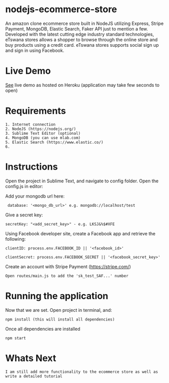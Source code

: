 # nodejs-ecommerce-store
An amazon clone ecommerce store built in NodeJS utilizing Express, Stripe Payment, MongoDB, Elastic Search, Faker API just to mention a few. Developed with the latest cutting edge industry standard technologies, eTswana stores allows a shopper to browse through the online store and buy products using a credit card. eTswana stores supports social sign up and sign in using Facebook.

# Live Demo
 <a target="_blank" href="https://nameless-eyrie-75082.herokuapp.com/">See</a> live demo as hosted on Heroku (application may take few seconds to open)

# Requirements
```
1. Internet connection
2. NodeJS (https://nodejs.org/)
3. Sublime Text Editor (optional)
4. MongoDB (you can use mlab.com)
5. Elastic Search (https://www.elastic.co/)
6. 
```
# Instructions
Open the project in Sublime Text, and navigate to config folder. Open the config.js in editor:

Add your mongodb url here:
```
 database: '<mongo_db_url>' e.g. mongodb://localhost/test
```
 Give a secret key:
 ```
 secretKey: "<add_secret_key>" - e.g. LKSJ&%$#XFE
 ```
Using Facebook developer site, create a Facebook app and retrieve the following:
```
clientID: process.env.FACEBOOK_ID || '<facebook_id>'

clientSecret: process.env.FACEBOOK_SECRET || '<facebook_secret_key>'
```
Create an account with Stripe Payment (https://stripe.com/)
```
Open routes/main.js to add the 'sk_test_SAF...' number
```
 
# Running the application

 Now that we are set. Open project in terminal, and:
 ```
 npm install (this will install all dependencies)
 ```
 
 Once all dependencies are installed
 ```
 npm start 
 ```
# Whats Next
 ```
 I am still add more functionality to the ecommerce store as well as write a detailed tutorial
 ```
 
